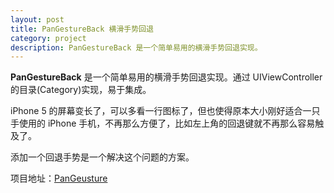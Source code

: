 ```yaml
---
layout: post
title: PanGestureBack 横滑手势回退 
category: project
description: PanGestureBack 是一个简单易用的横滑手势回退实现。
---
```

**PanGestureBack** 是一个简单易用的横滑手势回退实现。通过 UIViewController 的目录(Category)实现，易于集成。

iPhone 5 的屏幕变长了，可以多看一行图标了，但也使得原本大小刚好适合一只手使用的 iPhone 手机，不再那么方便了，比如左上角的回退键就不再那么容易触及了。

添加一个回退手势是一个解决这个问题的方案。

项目地址：[PanGeusture](https://github.com/lincode/PanGestureBack)
